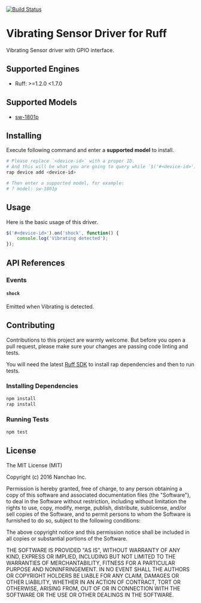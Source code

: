 [![Build Status](https://travis-ci.org/ruff-drivers/sw-1801p.svg)](https://travis-ci.org/ruff-drivers/sw-1801p)

# Vibrating Sensor Driver for Ruff

Vibrating Sensor driver with GPIO interface.

## Supported Engines

* Ruff: >=1.2.0 <1.7.0

## Supported Models

- [sw-1801p](https://rap.ruff.io/devices/sw-1801p)

## Installing

Execute following command and enter a **supported model** to install.

```sh
# Please replace `<device-id>` with a proper ID.
# And this will be what you are going to query while `$('#<device-id>')`.
rap device add <device-id>

# Then enter a supported model, for example:
# ? model: sw-1801p
```

## Usage

Here is the basic usage of this driver.

```js
$('#<device-id>').on('shock', function() {
    console.log('Vibrating detected');
});
```

## API References

### Events

#### `shock`

Emitted when Vibrating is detected.

## Contributing

Contributions to this project are warmly welcome. But before you open a pull request, please make sure your changes are passing code linting and tests.

You will need the latest [Ruff SDK](https://ruff.io/) to install rap dependencies and then to run tests.

### Installing Dependencies

```sh
npm install
rap install
```

### Running Tests

```sh
npm test
```

## License

The MIT License (MIT)

Copyright (c) 2016 Nanchao Inc.

Permission is hereby granted, free of charge, to any person obtaining a copy of this software and associated documentation files (the "Software"), to deal in the Software without restriction, including without limitation the rights to use, copy, modify, merge, publish, distribute, sublicense, and/or sell copies of the Software, and to permit persons to whom the Software is furnished to do so, subject to the following conditions:

The above copyright notice and this permission notice shall be included in all copies or substantial portions of the Software.

THE SOFTWARE IS PROVIDED "AS IS", WITHOUT WARRANTY OF ANY KIND, EXPRESS OR IMPLIED, INCLUDING BUT NOT LIMITED TO THE WARRANTIES OF MERCHANTABILITY, FITNESS FOR A PARTICULAR PURPOSE AND NONINFRINGEMENT. IN NO EVENT SHALL THE AUTHORS OR COPYRIGHT HOLDERS BE LIABLE FOR ANY CLAIM, DAMAGES OR OTHER LIABILITY, WHETHER IN AN ACTION OF CONTRACT, TORT OR OTHERWISE, ARISING FROM, OUT OF OR IN CONNECTION WITH THE SOFTWARE OR THE USE OR OTHER DEALINGS IN THE SOFTWARE.

